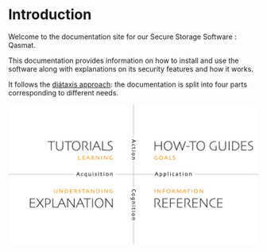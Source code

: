 # Introduction

Welcome to the documentation site for our Secure Storage Software : Qasmat.

This documentation provides information on how to install and  use the software along with explanations on its security features and how it works. 

It follows the [diátaxis approach](https://diataxis.fr/): the documentation is split into four parts corresponding to different needs.

![Diataxis](images/diataxis.webp)
